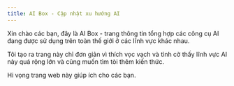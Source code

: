 ```yaml
---
title: AI Box - Cập nhật xu hướng AI
---
```

Xin chào các bạn, đây là AI Box - trang thông tin tổng hợp các công cụ AI đang được sử dụng trên toàn thế giới ở các lĩnh vực khác nhau. 

Tôi tạo ra trang này chỉ đơn giản vì thích vọc vạch và tình cờ thấy lĩnh vực AI này quá rộng lớn và cũng muốn tìm tòi thêm kiến thức.

Hi vọng trang web này giúp ích cho các bạn.
